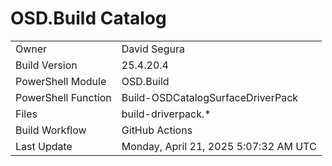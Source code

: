 ﻿# OSD.Build Catalog

| | |
|-|-|
| Owner | David Segura |
| Build Version | 25.4.20.4 |
| PowerShell Module | OSD.Build |
| PowerShell Function | Build-OSDCatalogSurfaceDriverPack |
| Files | build-driverpack.* |
| Build Workflow | GitHub Actions |
| Last Update | Monday, April 21, 2025 5:07:32 AM UTC |
